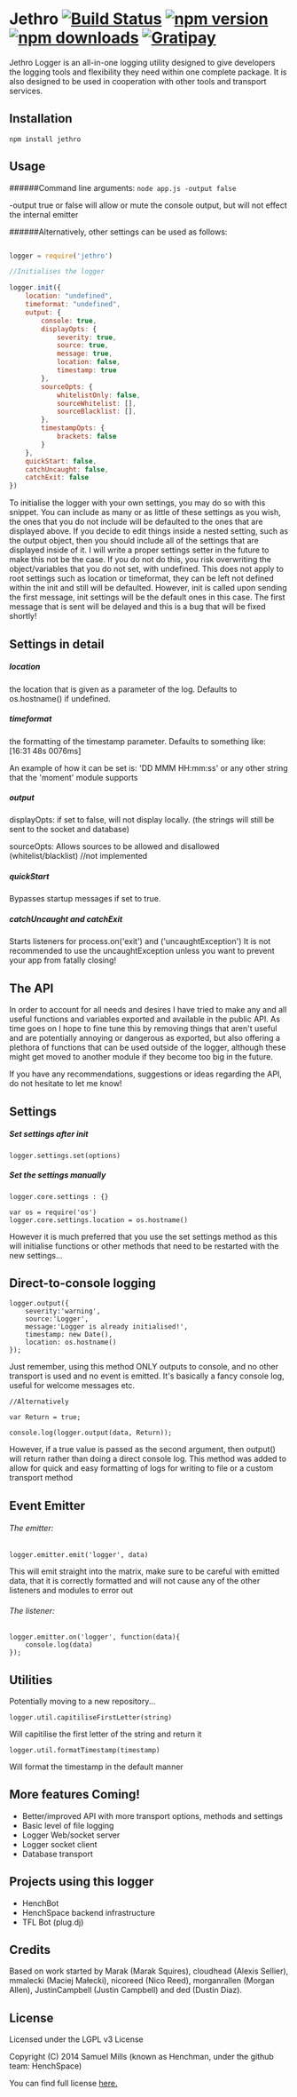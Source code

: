 # Jethro [![Build Status](https://travis-ci.org/HenchSpace/Jethro.svg?branch=master)](https://travis-ci.org/HenchSpace/Jethro) [![npm version](http://img.shields.io/npm/v/jethro.svg)](https://npmjs.org/package/jethro) [![npm downloads](http://img.shields.io/npm/dm/jethro.svg)](https://npmjs.org/package/jethro) [![Gratipay](http://img.shields.io/gratipay/Hunchmun.svg)](https://www.gratipay.com/Hunchmun/)

Jethro Logger is an all-in-one logging utility designed to give developers the logging tools and flexibility they need within one complete package. It is also designed to be used in cooperation with other tools and transport services.


Installation
------------
`npm install jethro`

## Usage

######Command line arguments:
`node app.js -output false`

-output true or false will allow or mute the console output, but will not effect the internal emitter

######Alternatively, other settings can be used as follows:
```js

logger = require('jethro')

//Initialises the logger

logger.init({
	location: "undefined",
	timeformat: "undefined",
	output: {
		console: true,
		displayOpts: {
			severity: true,
			source: true,
			message: true,
			location: false,
			timestamp: true
		},
		sourceOpts: {
			whitelistOnly: false,
			sourceWhitelist: [],
			sourceBlacklist: [],
		},
		timestampOpts: {
			brackets: false
		}
	},
	quickStart: false,
	catchUncaught: false,
	catchExit: false
})
```
To initialise the logger with your own settings, you may do so with this snippet. You can include as many or as little of these settings as you wish, the ones that you do not include will be defaulted to the ones that are displayed above.
	If you decide to edit things inside a nested setting, such as the output object, then you should include all of the settings that are displayed inside of it. I will write a proper settings setter in the future to make this not be the case. If you do not do this, you risk overwriting the object/variables that you do not set, with undefined. This does not apply to root settings such as location or timeformat, they can be left not defined within the init and still will be defaulted.
	However, init is called upon sending the first message, init settings will be the default ones in this case. The first message that is sent will be delayed and this is a bug that will be fixed shortly!

## Settings in detail

##### location

the location that is given as a parameter of the log. Defaults to os.hostname() if undefined. 

##### timeformat 

the formatting of the timestamp parameter. Defaults to something like: [16:31 48s 0076ms]

An example of how it can be set is: 'DD MMM HH:mm:ss' or any other string that the 'moment' module supports

##### output

displayOpts: if set to false, will not display locally. (the strings will still be sent to the socket and database)

sourceOpts: Allows sources to be allowed and disallowed (whitelist/blacklist) //not implemented

##### quickStart

Bypasses startup messages if set to true.

##### catchUncaught and catchExit

Starts listeners for process.on('exit') and ('uncaughtException')
It is not recommended to use the uncaughtException unless you want to prevent your app from fatally closing!

The API
-------

In order to account for all needs and desires I have tried to make any and all useful functions and variables exported and available in the public API. As time goes on I hope to fine tune this by removing things that aren't useful and are potentially annoying or dangerous as exported, but also offering a plethora of functions that can be used outside of the logger, although these might get moved to another module if they become too big in the future.

If you have any recommendations, suggestions or ideas regarding the API, do not hesitate to let me know!  

## Settings

##### Set settings after init
```
logger.settings.set(options)
```

##### Set the settings manually
```
logger.core.settings : {}
```
```
var os = require('os')
logger.core.settings.location = os.hostname()
```
However it is much preferred that you use the set settings method as this will initialise functions or other methods that need to be restarted with the new settings...

##  Direct-to-console logging
```
logger.output({
	severity:'warning', 
	source:'Logger',
	message:'Logger is already initialised!',
	timestamp: new Date(),
	location: os.hostname()
});
```
Just remember, using this method ONLY outputs to console, and no other transport is used and no event is emitted. It's basically a fancy console log, useful for welcome messages etc.
```
//Alternatively

var Return = true;

console.log(logger.output(data, Return));
```
However, if a true value is passed as the second argument, then output() will return rather than doing a direct console log. This method was added to allow for quick and easy formatting of logs for writing to file or a custom transport method

## Event Emitter

###### The emitter:
```
logger.emitter.emit('logger', data)
```
This will emit straight into the matrix, make sure to be careful with emitted data, that it is correctly formatted and will not cause any of the other listeners and modules to error out

###### The listener:
```
logger.emitter.on('logger', function(data){
	console.log(data)
});
```

## Utilities

Potentially moving to a new repository...
```
logger.util.capitiliseFirstLetter(string)
```
Will capitilise the first letter of the string and return it

```
logger.util.formatTimestamp(timestamp) 
```
Will format the timestamp in the default manner

More features Coming!
---------------------
* Better/improved API with more transport options, methods and settings
* Basic level of file logging
* Logger Web/socket server
* Logger socket client
* Database transport

Projects using this logger
--------------------------
* HenchBot
* HenchSpace backend infrastructure
* TFL Bot (plug.dj)

Credits
-------
Based on work started by Marak (Marak Squires), cloudhead (Alexis Sellier), mmalecki (Maciej Małecki), nicoreed (Nico
Reed), morganrallen (Morgan Allen), JustinCampbell (Justin Campbell) and ded (Dustin Diaz).

License
-------
Licensed under the LGPL v3 License

Copyright (C) 2014  Samuel Mills (known as Henchman, under the github team: HenchSpace)

You can find full license [here.](https://github.com/HenchSpace/Jethro/blob/master/LICENSE.txt)